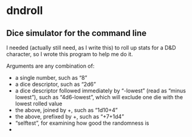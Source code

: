 # dndroll
## Dice simulator for the command line

I needed (actually still need, as I write this) to roll up stats for a D&D character, so I wrote this program to help me do it.

Arguments are any combination of:

- a single number, such as “8”
- a dice descriptor, such as “2d6”
- a dice descriptor followed immediately by “-lowest” (read as “minus lowest”), such as “4d6-lowest”, which will exclude one die with the lowest rolled value
- the above, joined by +, such as “1d10+4”
- the above, prefixed by +, such as “+7+1d4”
- “selftest”, for examining how good the randomness is
- 